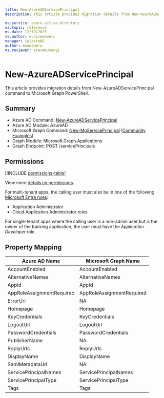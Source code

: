```yaml
---
title: New-AzureADServicePrincipal
description: This article provides migration details from New-AzureADServicePrincipal command to Microsoft Graph PowerShell.

ms.service: azure-active-directory
ms.topic: reference
ms.date: 12/19/2023
ms.author: eunicewaweru
manager: CelesteDG
author: msewaweru
ms.reviewer: stevemutungi
---
```


# New-AzureADServicePrincipal

This article provides migration details from New-AzureADServicePrincipal command to Microsoft Graph PowerShell.

## Summary

+ Azure AD Command: [New-AzureADServicePrincipal](/powershell/module/azuread/new-azureadserviceprincipal)
+ Azure AD Module: AzureAD
+ Microsoft Graph Command: [New-MgServicePrincipal](/powershell/module/microsoft.graph.applications/new-mgserviceprincipal) ([Community Examples](https://github.com/orgs/msgraph/discussions?discussions_q=New-MgServicePrincipal))
+ Graph Module: Microsoft.Graph.Applications
+ Graph Endpoint: POST /servicePrincipals

## Permissions

[!INCLUDE [permissions-table](~/graphref/api-reference/v1.0/includes/permissions/serviceprincipal-post-serviceprincipals-permissions.md)]

View more [details on permissions](/graph/api/serviceprincipal-post-serviceprincipals#permissions).

For multi-tenant apps, the calling user must also be in one of the following [Microsoft Entra roles](/entra/identity/role-based-access-control/permissions-reference?toc=%2Fgraph%2Ftoc.json):

+ Application Administrator
+ Cloud Application Administrator roles

For single-tenant apps where the calling user is a non-admin user but is the owner of the backing application, the user must have the *Application Developer* role.


## Property Mapping

|Azure AD Name|Microsoft Graph Name|
|---|---|
|AccountEnabled|AccountEnabled|
|AlternativeNames|AlternativeNames|
|AppId|AppId|
|AppRoleAssignmentRequired|AppRoleAssignmentRequired|
|ErrorUrl|NA|
|Homepage|Homepage|
|KeyCredentials|KeyCredentials|
|LogoutUrl|LogoutUrl|
|PasswordCredentials|PasswordCredentials|
|PublisherName|NA|
|ReplyUrls|ReplyUrls|
|DisplayName|DisplayName|
|SamlMetadataUrl|NA|
|ServicePrincipalNames|ServicePrincipalNames|
|ServicePrincipalType|ServicePrincipalType|
|Tags|Tags|